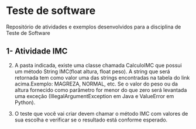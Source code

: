 # Teste de software 
 Repositório de atividades e exemplos desenvolvidos para a disciplina de Teste de Software
## 1- Atividade IMC
2. A pasta indicada, existe uma classe chamada CalculoIMC que possui um método String IMC(float altura, float peso).  A string que será retornada tem como valor uma das strings encontradas na tabela do link acima.Exemplo: MAGREZA, NORMAL, etc. Se o valor do peso ou da altura fornecido como parâmetro for menor do que zero será levantada uma exceção (IllegalArgumentException em Java e ValueError em Python).

2. O teste que você vai criar devem chamar o método IMC com valores de sua escolha e verificar se o resultado está conforme esperado. 
